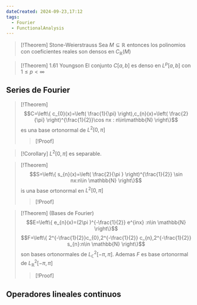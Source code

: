 ```yaml
---
dateCreated: 2024-09-23,17:12
tags:
  - Fourier
  - FunctionalAnalysis
---
```



>[!Theorem] Stone-Weierstrauss
>Sea $M\subseteq \mathbb{R}$ entonces los polinomios con coeficientes reales son densos en $C_{\mathbb{R}}(M)$

>[!Theorem] 1.61 Youngson
>El conjunto $C[a,b]$ es denso en $L^{p}[a,b]$ con $1\leq p<\infty$
## Series de Fourier
>[!Theorem]
>$$C=\left\{  c_{0}(x)=\left( \frac{1}{\pi} \right),c_{n}(x)=\left( \frac{2}{\pi} \right)^{\frac{1}{2}}\cos nx : n\in\mathbb{N} \right\}$$
>es una base ortonormal de $L^{2}[0,\pi]$
>>[!Proof]

>[!Corollary]
>$L^{2}[0,\pi]$ es separable.

>[!Theorem]
> $$S=\left\{  s_{n}(x)=\left( \frac{2}{\pi } \right)^{\frac{1}{2}} \sin nx:n\in \mathbb{N} \right\}$$
>is una base ortonormal en $L^{2}[0,\pi]$
>>[!Proof]

>[!Theorem] (Bases de Fourier)
>$$E=\left\{  e_{n}(x)=(2\pi )^{-\frac{1}{2}} e^{inx}  :n\in \mathbb{N} \right\}$$
>$$F=\left\{  2^{-\frac{1}{2}}c_{0},2^{-\frac{1}{2}} c_{n},2^{-\frac{1}{2}} s_{n}:n\in \mathbb{N}    \right\}$$
>son bases ortonormales de $L^{2}_{\mathbb{C}}[-\pi,\pi]$. Ademas $F$ es base ortonormal de $L^{2}_{\mathbb{R}}[-\pi,\pi]$
>>[!Proof]

## Operadores lineales continuos


